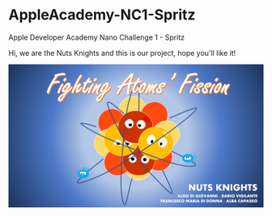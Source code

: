 # AppleAcademy-NC1-Spritz
Apple Developer Academy Nano Challenge 1 - Spritz 

Hi, we are the Nuts Knights and this is our project, hope you'll like it!


![NutsKnights-Fighting_Atoms_Fission-Poster](NutsKnights-Fighting_Atoms_Fission-Poster.png)
